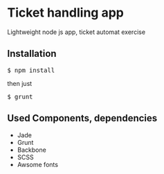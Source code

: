 <h1>Ticket handling app</h1>

Lightweight node js app, ticket automat exercise

<h2>Installation</h2>

<div class="highlight highlight-bash">
<pre>$ npm install</pre>
</div>

then just 

<div class="highlight highlight-bash">
<pre>$ grunt</pre>
</div>

<h2>Used Components, dependencies</h2>

<ul>
<li>Jade</li>
<li>Grunt</li>
<li>Backbone</li>
<li>SCSS</li>
<li>Awsome fonts</li>
</ul>
